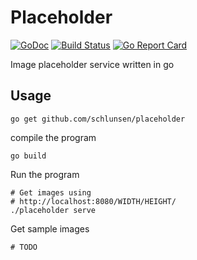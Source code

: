 # Placeholder
[![GoDoc](https://godoc.org/github.com/schlunsen/placeholder?status.svg)](https://godoc.org/github.com/schlunsen/placeholder)
[![Build Status](https://cloud.drone.io/api/badges/schlunsen/placeholder/status.svg)](https://cloud.drone.io/schlunsen/placeholder)
[![Go Report Card](https://goreportcard.com/badge/github.com/schlunsen/placeholder)](https://goreportcard.com/report/github.com/schlusen/placeholder)


Image placeholder service written in go

## Usage

```
go get github.com/schlunsen/placeholder
```
    
compile the program
```
go build
```
Run the program
```
# Get images using 
# http://localhost:8080/WIDTH/HEIGHT/
./placeholder serve
```


Get sample images
```
# TODO
```

